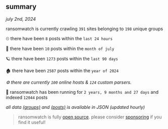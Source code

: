 
## summary
_july 2nd, 2024_

ransomwatch is currently crawling `391` sites belonging to `198` unique groups

⏲ there have been `8` posts within the `last 24 hours`

🦈 there have been `10` posts within the `month of july`

🪐 there have been `1273` posts within the `last 90 days`

🏚 there have been `2587` posts within the `year of 2024`

_⚙️ there are currently `100` online hosts & `124` custom parsers._

🦕 ransomwatch has been running for `2 years, 9 months and 27 days` and indexed `12044` posts

_all data  [(groups)](http://ransomwhat.telemetry.ltd/groups) and [(posts)](http://ransomwhat.telemetry.ltd/posts) is available in JSON (updated hourly)_

> ransomwatch is fully [open source](https://github.com/joshhighet/ransomwatch#ransomwatch--). please consider [sponsoring](https://github.com/sponsors/joshhighet) if you find it useful!
